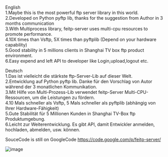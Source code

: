 English<br>
1.Maybe this is the most powerful ftp server library in this world.<br>
2.Developed on Python pyftp lib, thanks for the suggestion from Author in 3 months communication <br>
3.With Multiprocess library, feitp-server uses multi-cpu resources to promote performance. <br>
4.10X times than Vsftp, 5X times than pyftplib (Depend on your hardware capability) <br>
5.Good stability in 5 millions clients in Shanghai TV box ftp product environment. <br>
6.Easy expend and left API to developer like Login,upload,logout etc. <br>

Deutsch<br>
1.Das ist vielleicht die stärkste ftp-Server-Lib auf dieser Welt. <br>
2.Entwicklung auf Python pyftp lib. Danke für den Vorschlag von Autor während der 3 monatlichen Kommunikation.<br>
3.Mit Hilfe von Multi-Prozess-Lib verwendet feitp-Server Multi-CPU-Ressourcen, um die Leistungen zu fördern. <br>
4.10 Mals schneller als Vsftp, 5 Mals schneller als pyftplib (abhängig von Ihrer Hardware-Fähigkeit) <br>
5.Gute Stabilität für 5 Millionen Kunden in Shanghai TV-Box ftp Produktumgebung. <br>
6.Leicht zur Weiterentwicklung. Es gibt API, damit Entwickler anmelden, hochladen, abmelden, usw. können.<br>

SouceCode is still on GoogleCode https://code.google.com/p/feitp-server/

![image](https://www.flickr.com/photos/wuqunfei/6331353252)
